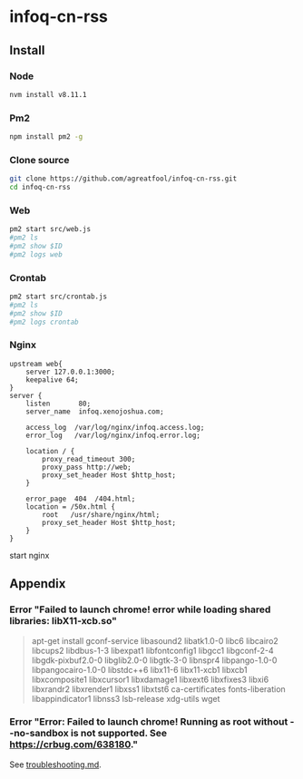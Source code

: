 # infoq-cn-rss

## Install
### Node
```bash
nvm install v8.11.1
```

### Pm2
```bash
npm install pm2 -g
```

### Clone source
```bash
git clone https://github.com/agreatfool/infoq-cn-rss.git
cd infoq-cn-rss
```

### Web
```bash
pm2 start src/web.js
#pm2 ls
#pm2 show $ID
#pm2 logs web
```

### Crontab
```bash
pm2 start src/crontab.js
#pm2 ls
#pm2 show $ID
#pm2 logs crontab
```

### Nginx
```nginx
upstream web{
	server 127.0.0.1:3000;
	keepalive 64;
}
server {
	listen       80;
	server_name  infoq.xenojoshua.com;

	access_log  /var/log/nginx/infoq.access.log;
	error_log   /var/log/nginx/infoq.error.log;

	location / {
    	proxy_read_timeout 300;
    	proxy_pass http://web;
    	proxy_set_header Host $http_host;
	}

	error_page  404  /404.html;
	location = /50x.html {
    	root   /usr/share/nginx/html;
    	proxy_set_header Host $http_host;
	}
}
```
start nginx

## Appendix
### Error "Failed to launch chrome! error while loading shared libraries: libX11-xcb.so"

> apt-get install gconf-service libasound2 libatk1.0-0 libc6 libcairo2 libcups2 libdbus-1-3 libexpat1 libfontconfig1 libgcc1 libgconf-2-4 libgdk-pixbuf2.0-0 libglib2.0-0 libgtk-3-0 libnspr4 libpango-1.0-0 libpangocairo-1.0-0 libstdc++6 libx11-6 libx11-xcb1 libxcb1 libxcomposite1 libxcursor1 libxdamage1 libxext6 libxfixes3 libxi6 libxrandr2 libxrender1 libxss1 libxtst6 ca-certificates fonts-liberation libappindicator1 libnss3 lsb-release xdg-utils wget

### Error "Error: Failed to launch chrome! Running as root without --no-sandbox is not supported. See https://crbug.com/638180."

See [troubleshooting.md](https://github.com/GoogleChrome/puppeteer/blob/master/docs/troubleshooting.md#setting-up-chrome-linux-sandbox).